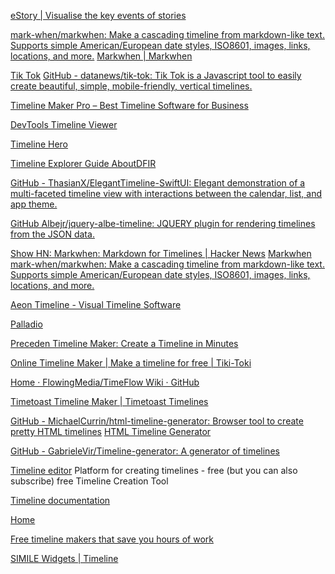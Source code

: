 
[eStory | Visualise the key events of stories](https://estory.io/)

[mark-when/markwhen: Make a cascading timeline from markdown-like text. Supports simple American/European date styles, ISO8601, images, links, locations, and more.](https://github.com/mark-when/markwhen)
[Markwhen | Markwhen](https://markwhen.com/)

[Tik Tok](https://datanews.github.io/tik-tok)
[GitHub - datanews/tik-tok: Tik Tok is a Javascript tool to easily create beautiful, simple, mobile-friendly, vertical timelines.](https://github.com/datanews/tik-tok)

[Timeline Maker Pro – Best Timeline Software for Business](https://www.timelinemaker.com/)

[DevTools Timeline Viewer](https://chromedevtools.github.io/timeline-viewer/)

[Timeline Hero](https://timelinehero.app/)

[Timeline Explorer Guide AboutDFIR](https://aboutdfir.com/toolsandartifacts/windows/timeline-explorer)

[GitHub - ThasianX/ElegantTimeline-SwiftUI: Elegant demonstration of a multi-faceted timeline view with interactions between the calendar, list, and app theme.](https://github.com/ThasianX/ElegantTimeline-SwiftUI)

[GitHub Albejr/jquery-albe-timeline: JQUERY plugin for rendering timelines from the JSON data.](https://github.com/Albejr/jquery-albe-timeline)

[Show HN: Markwhen: Markdown for Timelines | Hacker News](https://news.ycombinator.com/item?id=31810876)
[Markwhen](https://markwhen.com/)
[mark-when/markwhen: Make a cascading timeline from markdown-like text. Supports simple American/European date styles, ISO8601, images, links, locations, and more.](https://github.com/mark-when/markwhen)

[Aeon Timeline - Visual Timeline Software](https://www.aeontimeline.com/)

[Palladio](https://hdlab.stanford.edu/palladio/)

[Preceden Timeline Maker: Create a Timeline in Minutes](https://www.preceden.com/)

[Online Timeline Maker | Make a timeline for free | Tiki-Toki](https://www.tiki-toki.com/)

[Home · FlowingMedia/TimeFlow Wiki · GitHub](https://github.com/FlowingMedia/TimeFlow/wiki)

[Timetoast Timeline Maker | Timetoast Timelines](https://www.timetoast.com/)

[GitHub - MichaelCurrin/html-timeline-generator: Browser tool to create pretty HTML timelines](https://github.com/MichaelCurrin/html-timeline-generator)
[HTML Timeline Generator](https://michaelcurrin.github.io/html-timeline-generator/)

[GitHub - GabrieleVir/Timeline-generator: A generator of timelines](https://github.com/GabrieleVir/Timeline-generator)

[Timeline editor](https://time.graphics/editor)
Platform for creating timelines - free (but you can also subscribe)
free
Timeline Creation Tool

[Timeline documentation](https://almende.github.io/chap-links-library/js/timeline/doc/)

[Home](https://free-timeline.com/)

[Free timeline makers that save you hours of work](https://www.officetimeline.com/)

[SIMILE Widgets | Timeline](https://www.simile-widgets.org/timeline/)
